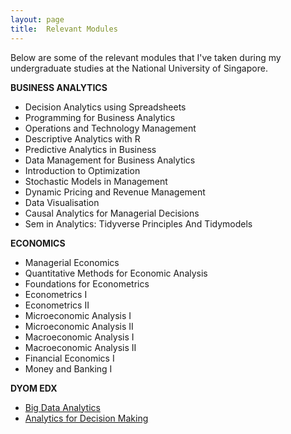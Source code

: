 ```yaml
---
layout: page
title:  Relevant Modules
---
```



Below are some of the relevant modules that I've taken during my undergraduate studies at the National University of Singapore. 

**BUSINESS ANALYTICS**
* Decision Analytics using Spreadsheets
* Programming for Business Analytics
* Operations and Technology Management
* Descriptive Analytics with R
* Predictive Analytics in Business
* Data Management for Business Analytics
* Introduction to Optimization
* Stochastic Models in Management
* Dynamic Pricing and Revenue Management
* Data Visualisation
* Causal Analytics for Managerial Decisions
* Sem in Analytics: Tidyverse Principles And Tidymodels

**ECONOMICS**
* Managerial Economics 
* Quantitative Methods for Economic Analysis
* Foundations for Econometrics
* Econometrics I
* Econometrics II
* Microeconomic Analysis I
* Microeconomic Analysis II
* Macroeconomic Analysis I
* Macroeconomic Analysis II
* Financial Economics I
* Money and Banking I

**DYOM EDX**
* [Big Data Analytics](https://courses.edx.org/certificates/87dc6555bf704b858e014b06aede96f0)
* [Analytics for Decision Making](https://courses.edx.org/certificates/c4bf38d819524d10bb014a0cbe3d6ae6)
